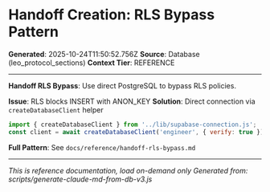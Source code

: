 # Handoff Creation: RLS Bypass Pattern

**Generated**: 2025-10-24T11:50:52.756Z
**Source**: Database (leo_protocol_sections)
**Context Tier**: REFERENCE

---

**Handoff RLS Bypass**: Use direct PostgreSQL to bypass RLS policies.

**Issue**: RLS blocks INSERT with ANON_KEY
**Solution**: Direct connection via `createDatabaseClient` helper
```javascript
import { createDatabaseClient } from '../lib/supabase-connection.js';
const client = await createDatabaseClient('engineer', { verify: true });
```

**Full Pattern**: See `docs/reference/handoff-rls-bypass.md`

---

*This is reference documentation, load on-demand only*
*Generated from: scripts/generate-claude-md-from-db-v3.js*
